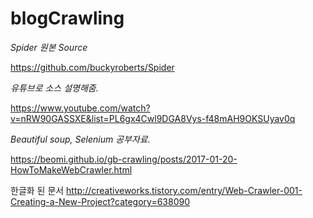 # blogCrawling

*Spider 원본 Source*

<https://github.com/buckyroberts/Spider>

*유튜브로 소스 설명해줌.*

<https://www.youtube.com/watch?v=nRW90GASSXE&list=PL6gx4Cwl9DGA8Vys-f48mAH9OKSUyav0q>

*Beautiful soup, Selenium 공부자료.*

<https://beomi.github.io/gb-crawling/posts/2017-01-20-HowToMakeWebCrawler.html>

한글화 된 문서
<http://creativeworks.tistory.com/entry/Web-Crawler-001-Creating-a-New-Project?category=638090>
